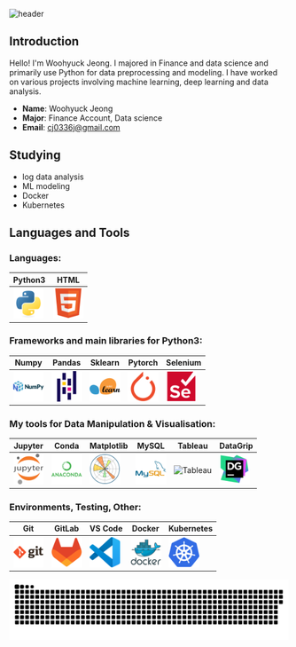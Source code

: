 ![header](https://capsule-render.vercel.app/api?type=waving&color=gradient&height=300&text=Welcome&desc=Jacob%27s%20Github%20&fontSize=70&descSize=20&fontAlign=50&descAlign=50&descAlignY=70&fontColor=ffffff&strokeColor=000000&strokeWidth=1&animation=fadeIn)





## Introduction

Hello! I'm Woohyuck Jeong. I majored in Finance and data science and primarily use Python for data preprocessing and modeling. 
I have worked on various projects involving machine learning, deep learning and data analysis.

- **Name**: Woohyuck Jeong
- **Major**: Finance Account, Data science
- **Email**: cj0336j@gmail.com

## Studying
- log data analysis
- ML modeling
- Docker
- Kubernetes


## Languages and Tools 
<div>

### Languages:
| Python3 | HTML |
|----------|----------|
|<img src="https://github.com/devicons/devicon/blob/master/icons/python/python-original.svg" title="Python" alt="Python" width="55" height="55"/>|<img src="https://github.com/devicons/devicon/blob/master/icons/html5/html5-original.svg" title="HTML" alt="HTML" width="55" height="55"/>|

  

### Frameworks and main libraries for Python3:

| Numpy | Pandas | Sklearn | Pytorch | Selenium |
|----------|----------|----------|----------|----------|
|<img src="https://github.com/devicons/devicon/blob/master/icons/numpy/numpy-original-wordmark.svg" title="Numpy" alt="Numpy" width="55" height="55"/>|<img src="https://github.com/devicons/devicon/blob/master/icons/pandas/pandas-original.svg" title="Pandas" alt="Pandas" width="55" height="55"/>|<img src="https://github.com/devicons/devicon/blob/master/icons/scikitlearn/scikitlearn-original.svg" title="sklearn" alt="sklearn" width="55" height="55"/>|<img src="https://github.com/devicons/devicon/blob/master/icons/pytorch/pytorch-original.svg" title="Pytorch" alt="Pytorch" width="55" height="55"/>|<img src="https://github.com/devicons/devicon/blob/master/icons/selenium/selenium-original.svg" title="Selenium" alt="Selenium" width="55" height="55"/>|



### My tools for Data Manipulation & Visualisation:

| Jupyter | Conda | Matplotlib | MySQL | Tableau | DataGrip |
|----------|----------|----------|----------|----------|----------|
|<img src="https://github.com/devicons/devicon/blob/master/icons/jupyter/jupyter-original-wordmark.svg" title="Jupyter" alt="Jupyter" width="55" height="55"/>|<img src="https://github.com/devicons/devicon/blob/master/icons/anaconda/anaconda-original-wordmark.svg" title="Anaconda" alt="Conda" width="55" height="55"/>|<img src="https://github.com/devicons/devicon/blob/master/icons/matplotlib/matplotlib-original.svg" title="Matplotlib" alt="Matplotlib" width="55" height="55"/>|<img src="https://github.com/devicons/devicon/blob/master/icons/mysql/mysql-original-wordmark.svg" title="MySQL" alt="MySQL" width="55" height="55"/>|<img src="https://upload.wikimedia.org/wikipedia/commons/4/4b/Tableau_Logo.png" title="Tableau" alt="Tableau" width="55" height="55"/>|<img src="https://github.com/devicons/devicon/blob/master/icons/datagrip/datagrip-original.svg" title="DataGrip" alt="DataGrip" width="55" height="55"/>|


### Environments, Testing, Other:

| Git | GitLab | VS Code | Docker | Kubernetes |
|----------|----------|----------|----------|----------|
|<img src="https://github.com/devicons/devicon/blob/master/icons/git/git-original-wordmark.svg" title="Git" alt="Git" width="55" height="55"/>|<img src="https://github.com/devicons/devicon/blob/master/icons/gitlab/gitlab-original.svg" title="GitLab" alt="GitLab" width="55" height="55"/>|<img src="https://github.com/devicons/devicon/blob/master/icons/vscode/vscode-original.svg" title="VS Code" alt="VS Code" width="55" height="55"/>|<img src="https://github.com/devicons/devicon/blob/master/icons/docker/docker-original-wordmark.svg" title="Docker" alt="Docker" width="55" height="55"/>|<img src="https://github.com/devicons/devicon/blob/master/icons/kubernetes/kubernetes-original.svg" title="Kubernetes" alt="Kubernetes" width="55" height="55"/>|


<p align="center">
 <img width="1000" src="assets/github-snake.svg" alt="snake"/>
</p>
